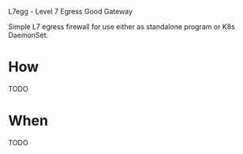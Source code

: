 L7egg - Level 7 Egress Good Gateway 

Simple L7 egress firewall for use either as standalone program or K8s DaemonSet. 

# How
TODO

# When 
TODO